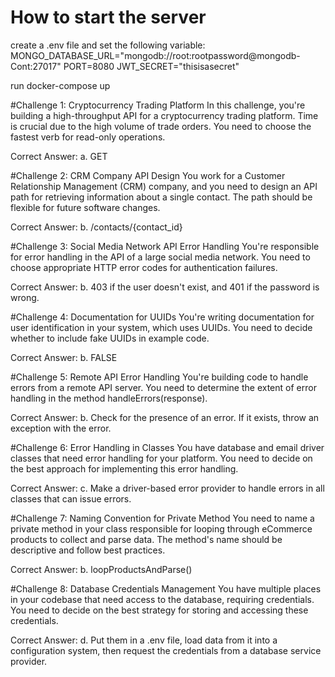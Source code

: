 # How to start the server
create a .env file and set the following variable:
MONGO_DATABASE_URL="mongodb://root:rootpassword@mongodb-Cont:27017"
PORT=8080
JWT_SECRET="thisisasecret"

run docker-compose up

#Challenge 1: Cryptocurrency Trading Platform
In this challenge, you're building a high-throughput API for a cryptocurrency trading platform. Time is crucial due to the high volume of trade orders. You need to choose the fastest verb for read-only operations.

Correct Answer:
a. GET

#Challenge 2: CRM Company API Design
You work for a Customer Relationship Management (CRM) company, and you need to design an API path for retrieving information about a single contact. The path should be flexible for future software changes.

Correct Answer:
b. /contacts/{contact_id}

#Challenge 3: Social Media Network API Error Handling
You're responsible for error handling in the API of a large social media network. You need to choose appropriate HTTP error codes for authentication failures.

Correct Answer:
b. 403 if the user doesn't exist, and 401 if the password is wrong.

#Challenge 4: Documentation for UUIDs
You're writing documentation for user identification in your system, which uses UUIDs. You need to decide whether to include fake UUIDs in example code.

Correct Answer:
b. FALSE

#Challenge 5: Remote API Error Handling
You're building code to handle errors from a remote API server. You need to determine the extent of error handling in the method handleErrors(response).

Correct Answer:
b. Check for the presence of an error. If it exists, throw an exception with the error.

#Challenge 6: Error Handling in Classes
You have database and email driver classes that need error handling for your platform. You need to decide on the best approach for implementing this error handling.

Correct Answer:
c. Make a driver-based error provider to handle errors in all classes that can issue errors.

#Challenge 7: Naming Convention for Private Method
You need to name a private method in your class responsible for looping through eCommerce products to collect and parse data. The method's name should be descriptive and follow best practices.

Correct Answer:
b. loopProductsAndParse()

#Challenge 8: Database Credentials Management
You have multiple places in your codebase that need access to the database, requiring credentials. You need to decide on the best strategy for storing and accessing these credentials.

Correct Answer:
d. Put them in a .env file, load data from it into a configuration system, then request the credentials from a database service provider.

